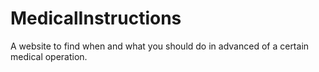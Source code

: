 # MedicalInstructions
A website to find when and what you should do in advanced of a certain medical operation.
